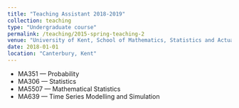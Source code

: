 ```yaml
---
title: "Teaching Assistant 2018-2019"
collection: teaching
type: "Undergraduate course"
permalink: /teaching/2015-spring-teaching-2
venue: "University of Kent, School of Mathematics, Statistics and Actuarial Science"
date: 2018-01-01
location: "Canterbury, Kent"
---
```

* MA351 — Probability
* MA306 — Statistics
* MA5507 — Mathematical Statistics
* MA639 — Time Series Modelling and Simulation
